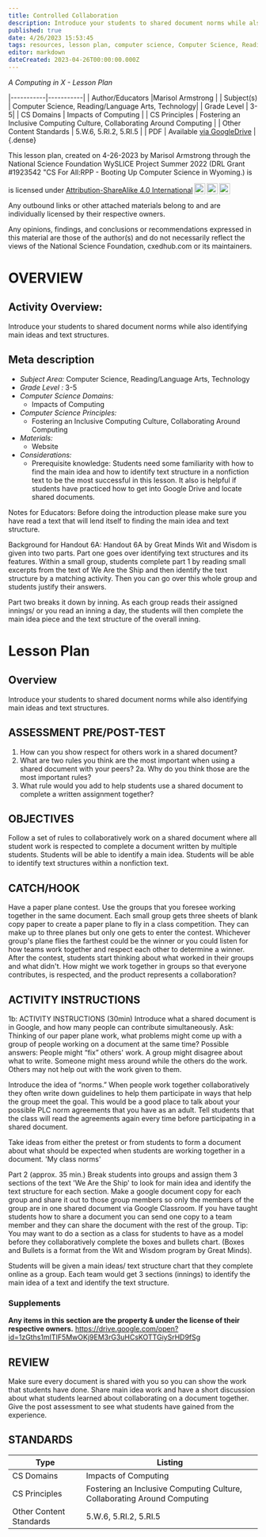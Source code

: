 ```yaml
---
title: Controlled Collaboration
description: Introduce your students to shared document norms while also identifying main ideas and text structures.
published: true
date: 4/26/2023 15:53:45
tags: resources, lesson plan, computer science, Computer Science, Reading/Language Arts, Technology 
editor: markdown
dateCreated: 2023-04-26T00:00:00.000Z
---
```

*A Computing in X - Lesson Plan*

|-----------|-----------|
| Author/Educators |Marisol Armstrong |
| Subject(s) | Computer Science, Reading/Language Arts, Technology|
| Grade Level | 3-5|
| CS Domains | Impacts of Computing |
| CS Principles | Fostering an Inclusive Computing Culture, Collaborating Around Computing |
| Other Content Standards | 5.W.6, 5.RI.2, 5.RI.5 | 
| PDF | Available [via GoogleDrive]() |
{.dense}






This lesson plan, created on 4-26-2023 by Marisol Armstrong through the National Science Foundation WySLICE Project Summer 2022 (DRL Grant #1923542 "CS For All:RPP - Booting Up Computer Science in Wyoming.) is  <p xmlns:cc="http://creativecommons.org/ns#" >  is licensed under <a href="http://creativecommons.org/licenses/by-sa/4.0/?ref=chooser-v1" target="_blank" rel="license noopener noreferrer" style="display:inline-block;">Attribution-ShareAlike 4.0 International<img style="height:22px!important;margin-left:3px;vertical-align:text-bottom;" src="https://mirrors.creativecommons.org/presskit/icons/cc.svg?ref=chooser-v1"><img style="height:22px!important;margin-left:3px;vertical-align:text-bottom;" src="https://mirrors.creativecommons.org/presskit/icons/by.svg?ref=chooser-v1"><img style="height:22px!important;margin-left:3px;vertical-align:text-bottom;" src="https://mirrors.creativecommons.org/presskit/icons/sa.svg?ref=chooser-v1"></a></p>


Any outbound links or other attached materials belong to and are individually licensed by their respective owners. 


Any opinions, findings, and conclusions or recommendations expressed in this material are those of the author(s) and do not necessarily reflect the views of the National Science Foundation, cxedhub.com or its maintainers.


# OVERVIEW
## Activity Overview:  
Introduce your students to shared document norms while also identifying main ideas and text structures.
## Meta description
+ *Subject Area:* Computer Science, Reading/Language Arts, Technology 
+ *Grade Level :* 3-5 
+ *Computer Science Domains:*
   + Impacts of Computing
+ *Computer Science Principles:*
   + Fostering an Inclusive Computing Culture, Collaborating Around Computing
+ *Materials:* 
   + Website
+ *Considerations:*
   + Prerequisite knowledge:
        Students need some familiarity with how to find the main idea and how to identify text structure in a nonfiction text to be the most successful in this lesson. It also is helpful if students have practiced how to get into Google Drive and locate shared documents.


 Notes for Educators: Before doing the introduction please make sure you have read a text that will lend itself to finding the main idea and text structure. 


Background for Handout 6A: 
Handout 6A by Great Minds Wit and Wisdom  is given into two parts.  Part one goes over identifying text structures and its features. Within a small group, students complete part 1 by reading small excerpts from the text of We Are the Ship and then identify the text structure by a matching activity. Then you can go over this whole group and students justify their answers.


Part two breaks it down by inning. As each group reads their assigned innings/ or you read an inning a day, the students will then complete the main idea piece and the text structure of the overall inning.


# Lesson Plan
## Overview
Introduce your students to shared document norms while also identifying main ideas and text structures.
## ASSESSMENT PRE/POST-TEST
1. How can you show respect for others work in a shared document?
 2. What are two rules you think are the most important when using a shared document with your peers?
 2a. Why do you think those are the most important rules? 
3. What rule would you add to help students use a shared document to complete a written assignment together?
## OBJECTIVES
Follow a set of rules to collaboratively work on a shared document where all student work is respected to complete a document written by multiple students. Students will be able to identify a main idea. Students will be able to identify text structures within a nonfiction text.


## CATCH/HOOK
Have a paper plane contest. Use the groups that you foresee working together in the same document. Each small group gets three sheets of blank copy paper to create a paper plane to fly in a class competition. They can make up to three planes but only one gets to enter the contest. Whichever group's plane flies the farthest could be the winner or you could listen for how teams work together and respect each other to determine a winner. 
After the contest, students start thinking about what worked in their groups and what didn't. How might we work together in groups so that everyone contributes, is respected, and the product represents a collaboration?


## ACTIVITY INSTRUCTIONS
1b: ACTIVITY INSTRUCTIONS (30min)
Introduce what a shared document is in Google, and how many people can contribute simultaneously.
 Ask: Thinking of our paper plane work, what problems might come up with a group of people working on a document at the same time? 
Possible answers: 
People might “fix” others' work.
 A group might disagree about what to write. 
Someone might mess around while the others do the work. 
Others may not help out with the work given to them.


Introduce the idea of “norms.” When people work together collaboratively they often write down guidelines to help them participate in ways that help the group meet the goal. This would be a good place to talk about your possible PLC norm agreements that you have as an adult. Tell students that the class will read the agreements again every time before participating in a shared document. 


Take ideas from either the pretest or from students to form a document about what should be expected when students are working together in a document. 'My class norms'


 Part 2 (approx. 35 min.) 
Break students into groups and assign them 3 sections of the text 'We Are the Ship' to look for main idea and identify the text structure for each section. 
Make a google document copy for each group and share it out to those group members so only the members of the group are in one shared document via Google Classroom. If you have taught students how to share a document you can send one copy to a team member and they can share the document with the rest of the group.
Tip: You may want to do a section as a class for students to have as a model before they collaboratively complete the boxes and bullets chart. (Boxes and Bullets is a format from the Wit and Wisdom program by Great Minds).


Students will be given a main ideas/ text structure chart that they complete online as a group. Each team would get 3 sections (innings) to identify the main idea of a text and identify the text structure.


### Supplements
**Any items in this section are the property & under the license of their respective owners.**
https://drive.google.com/open?id=1zGths1mITIF5MwOKj9EM3rG3uHCsKOTTGiySrHD9fSg




## REVIEW
Make sure every document is shared with you so you can show the work that students have done. Share main idea work and have a short discussion about what students learned about collaborating on a document together. Give the post assessment to see what students have gained from the experience.
## STANDARDS        
| Type | Listing | 
|-----------|-----------|
| CS Domains  | Impacts of Computing|
| CS Principles   | Fostering an Inclusive Computing Culture, Collaborating Around Computing|
| Other Content Standards | 5.W.6, 5.RI.2, 5.RI.5  |